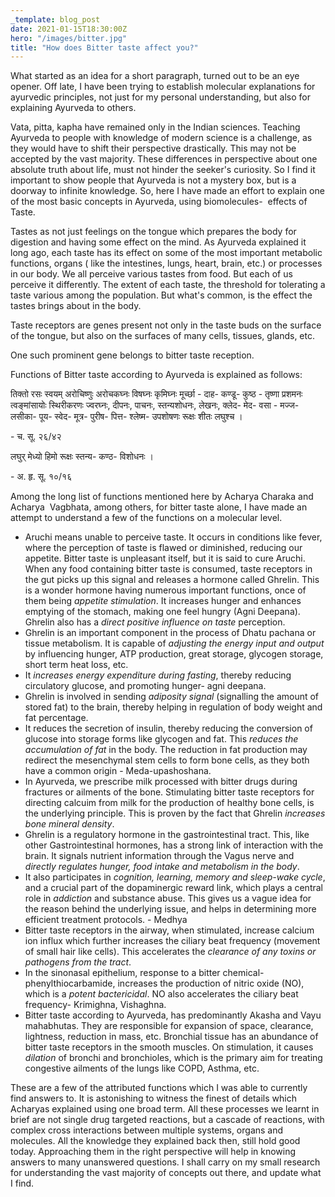 ```yaml
---
_template: blog_post
date: 2021-01-15T18:30:00Z
hero: "/images/bitter.jpg"
title: "How does Bitter taste affect you?"
---
```


What started as an idea for a short paragraph, turned out to be an eye opener. Off late, I have been trying to establish molecular explanations for ayurvedic principles, not just for my personal understanding, but also for explaining Ayurveda to others.

Vata, pitta, kapha have remained only in the Indian sciences. Teaching Ayurveda to people with knowledge of modern science is a challenge, as they would have to shift their perspective drastically. This may not be accepted by the vast majority. These differences in perspective about one absolute truth about life, must not hinder the seeker's curiosity. So I find it important to show people that Ayurveda is not a mystery box, but is a doorway to infinite knowledge. So, here I have made an effort to explain one of the most basic concepts in Ayurveda, using biomolecules-  effects of Taste.

Tastes as not just feelings on the tongue which prepares the body for digestion and having some effect on the mind. As Ayurveda explained it long ago, each taste has its effect on some of the most important metabolic functions, organs ( like the intestines, lungs, heart, brain, etc.) or processes in our body. We all perceive various tastes from food. But each of us perceive it differently. The extent of each taste, the threshold for tolerating a taste various among the population. But what's common, is the effect the tastes brings about in the body.

Taste receptors are genes present not only in the taste buds on the surface of the tongue, but also on the surfaces of many cells, tissues, glands, etc.

One such prominent gene belongs to bitter taste reception.

Functions of Bitter taste according to Ayurveda is explained as follows:

तिक्तो रसः स्वयम् अरोचिष्णुः अरोचकघ्नः विषघ्नः कृमिघ्नः मूर्च्छा - दाह- कण्डू- कुष्ठ - तृष्णा प्रशमनः त्वङ्मांसायोः स्थिरीकरणः ज्वरघ्नः, दीपनः, पाचनः, स्तन्यशोधनः, लेखनः, क्लेद- मेद- वसा - मज्ज- लसीका- पूय- स्वेद- मूत्र- पुरीष- पित्त- श्लेष्म- उपशोषणः रूक्षः शीतः लघुश्च ।

\- च. सू. २६/४२

लघुर् मेध्यो हिमो रूक्षः स्तन्य- कण्ठ- विशोधनः ।

\- अ. हृ. सू. १०/१६

Among the long list of functions mentioned here by Acharya Charaka and Acharya  Vagbhata, among others, for bitter taste alone, I have made an attempt to understand a few of the functions on a molecular level.

* Aruchi means unable to perceive taste. It occurs in conditions like fever, where the perception of taste is flawed or diminished, reducing our appetite. Bitter taste is unpleasant itself, but it is said to cure Aruchi. When any food containing bitter taste is consumed, taste receptors in the gut picks up this signal and releases a hormone called Ghrelin. This is a wonder hormone having numerous important functions, once of them being _appetite stimulation_. It increases hunger and enhances emptying of the stomach, making one feel hungry (Agni Deepana). Ghrelin also has a _direct positive influence on taste_ perception.
* Ghrelin is an important component in the process of Dhatu pachana or tissue metabolism. It is capable of _adjusting the energy input and output_ by influencing hunger, ATP production, great storage, glycogen storage, short term heat loss, etc.
* It _increases energy expenditure during fasting_, thereby reducing circulatory glucose, and promoting hunger- agni deepana.
* Ghrelin is involved in sending _adiposity signal_ (signalling the amount of stored fat) to the brain, thereby helping in regulation of body weight and fat percentage.
* It reduces the secretion of insulin, thereby reducing the conversion of glucose into storage forms like glycogen and fat. This _reduces the accumulation of fat_ in the body. The reduction in fat production may redirect the mesenchymal stem cells to form bone cells, as they both have a common origin - Meda-upashoshana.
* In Ayurveda, we prescribe milk processed with bitter drugs during fractures or ailments of the bone. Stimulating bitter taste receptors for directing calcuim from milk for the production of healthy bone cells, is the underlying principle. This is proven by the fact that Ghrelin _increases bone mineral density_.
* Ghrelin is a regulatory hormone in the gastrointestinal tract. This, like other Gastrointestinal hormones, has a strong link of interaction with the brain. It signals nutrient information through the Vagus nerve and _directly regulates hunger, food intake and metabolism in the body_.
* It also participates in _cognition, learning, memory and sleep-wake cycle_, and a crucial part of the dopaminergic reward link, which plays a central role in _addiction_ and substance abuse. This gives us a vague idea for the reason behind the underlying issue, and helps in determining  more efficient treatment protocols. - Medhya
* Bitter taste receptors in the airway, when stimulated, increase calcium ion influx which further increases the ciliary beat frequency (movement of small hair like cells). This accelerates the _clearance of any toxins or pathogens from the tract_.
* In the sinonasal epithelium, response to a bitter chemical- phenylthiocarbamide, increases the production of nitric oxide (NO), which is a _potent bactericidal_. NO also accelerates the ciliary beat frequency- Krimighna, Vishaghna.
* Bitter taste according to Ayurveda, has predominantly Akasha and Vayu mahabhutas. They are responsible for expansion of space, clearance, lightness, reduction in mass, etc. Bronchial tissue has an abundance of bitter taste receptors in the smooth muscles. On stimulation, it causes _dilation_ of bronchi and bronchioles, which is the primary aim for treating congestive ailments of the lungs like COPD, Asthma, etc.

These are a few of the attributed functions which I was able to currently find answers to. It is astonishing to witness the finest of details which Acharyas explained using one broad term. All these processes we learnt in brief are not single drug targeted reactions, but a cascade of reactions, with complex cross interactions between multiple systems, organs and molecules. All the knowledge they explained back then, still hold good today. Approaching them in the right perspective will help in knowing answers to many unanswered questions. I shall carry on my small research for understanding the vast majority of concepts out there, and update what I find.
